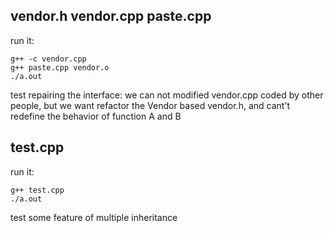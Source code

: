 vendor.h vendor.cpp paste.cpp
-----------------------------
run it:

	g++ -c vendor.cpp
	g++ paste.cpp vendor.o
	./a.out

test repairing the interface: we can not modified vendor.cpp coded by other people, but we want refactor the Vendor based vendor.h, and cant't redefine the behavior of function A and B 

test.cpp
--------
run it:

	g++ test.cpp
	./a.out

test some feature of multiple inheritance
